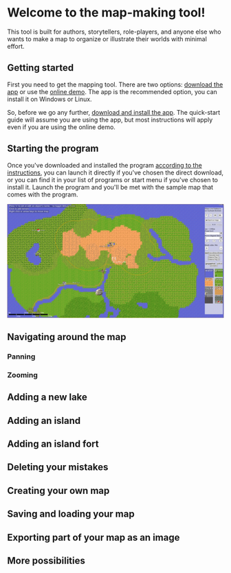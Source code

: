# Welcome to the map-making tool!
This tool is built for authors, storytellers, role-players, and anyone else who wants to make a map to organize or illustrate their worlds with minimal effort.

## Getting started
First you need to get the mapping tool. There are two options: [download the app](https://github.com/mapper1024/mapper1024/blob/master/DOWNLOAD.md#download-options) or use the [online demo](https://mapper1024.github.io/demo). The app is the recommended option, you can install it on Windows or Linux.

So, before we go any further, [download and install the app](https://github.com/mapper1024/mapper1024/blob/master/DOWNLOAD.md#download-options). The quick-start guide will assume you are using the app, but most instructions will apply even if you are using the online demo.

## Starting the program

Once you've downloaded and installed the program [according to the instructions](https://github.com/mapper1024/mapper1024/blob/master/DOWNLOAD.md#download-options), you can launch it directly if you've chosen the direct download, or you can find it in your list of programs or start menu if you've chosen to install it. Launch the program and you'll be met with the sample map that comes with the program.

![sample map 0.6.2](https://raw.githubusercontent.com/mapper1024/mapper1024/master/diagrams/quickstart/sample_map.png)

## Navigating around the map

### Panning

### Zooming

## Adding a new lake

## Adding an island

## Adding an island fort

## Deleting your mistakes

## Creating your own map

## Saving and loading your map

## Exporting part of your map as an image

## More possibilities
